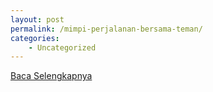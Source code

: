 ```yaml
---
layout: post
permalink: /mimpi-perjalanan-bersama-teman/
categories:
    - Uncategorized
---
```


[Baca Selengkapnya](/07)
